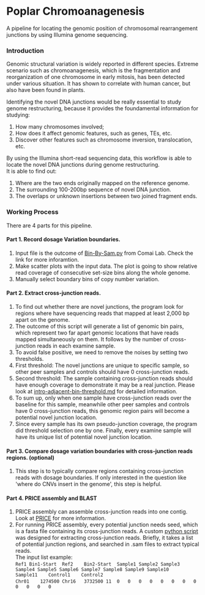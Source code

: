# Poplar Chromoanagenesis
A pipeline for locating the genomic position of chromosomal rearrangement junctions by using Illumina genome sequencing. 

### Introduction
Genomic structural variation is widely reported in different species. Extreme scenario such as chromoanagenesis, which is the fragmentation and reorganization of one chromosome in early mitosis, has been detected under various situation. It has shown to correlate with human cancer, but also have been found in plants. <br>

Identifying the novel DNA junctions would be really essential to study genome restructuring, because it provides the foundamental information for studying: 
1. How many chromosomes involved;
2. How does it affect genomic features, such as genes, TEs, etc. 
3. Discover other features such as chromosome inversion, translocation, etc. 

By using the Illumina short-read sequencing data, this workflow is able to locate the novel DNA junctions during genome restructuring. <br>
It is able to find out: 
1. Where are the two ends originally mapped on the reference genome. 
2. The surrounding 100-200bp sequence of novel DNA junction. 
3. The overlaps or unknown insertions between two joined fragment ends. 

### Working Process
There are 4 parts for this pipeline. 

#### Part 1. Record dosage Variation boundaries.
1. Input file is the outcome of [Bin-By-Sam.py](https://github.com/Comai-Lab/bin-by-sam) from Comai Lab. Check the link for more inforamtion. 
2. Make scatter plots with the input data. The plot is going to show relative read coverage of consecutive set-size bins along the whole genome. 
3. Manually select boundary bins of copy number variation.

#### Part 2. Extract cross-junction reads. 
1. To find out whether there are novel junctions, the program look for regions where have sequencing reads that mapped at least 2,000 bp apart on the genome. 
2. The outcome of this script will generate a list of genomic bin pairs, which represent two far apart genomic locations that have reads mapped simultaneously on them. It follows by the number of cross-junction reads in each examine sample.   
2. To avoid false positive, we need to remove the noises by setting two thresholds. 
3. First threshold: The novel junctions are unique to specific sample, so other peer samples and controls should have 0 cross-junction reads. 
4. Second threshold: The sample containing cross-junction reads should have enough coverage to demonstrate it may be a real junction. Please look at [intro-adjacent-bin-threshold.md](https://github.com/guoweier/Poplar_Chromoanagenesis/blob/master/intro-adjacent-bin-threshold.md) for detailed information.
6. To sum up, only when one sample have cross-junction reads over the baseline for this sample, meanwhile other peer samples and controls have 0 cross-junction reads, this genomic region pairs will become a potential novel junction location. 
7. Since every sample has its own pseudo-junction coverage, the program did threshold selection one by one. Finally, every examine sample will have its unique list of potential novel junction location. 

#### Part 3. Compare dosage variation boundaries with cross-junction reads regions. (optional)
1. This step is to typically compare regions containing cross-junction reads with dosage boundaries. If only interested in the question like 'where do CNVs insert in the genome', this step is helpful. 

#### Part 4. PRICE assembly and BLAST
1. PRICE assembly can assemble cross-junction reads into one contig. Look at [PRICE](http://derisilab.ucsf.edu/software/price/) for more information. 
2. For running PRICE assembly, every potential junction needs seed, which is a fasta file containing its cross-junction reads. A custom [python script](https://github.com/guoweier/Poplar_Chromoanagenesis/blob/master/pairend-seeds-general.py) was designed for extracting cross-junction reads. Briefly, it takes a list of potential junction regions, and searched in .sam files to extract typical reads. <br>
The input list example:<br>
```Ref1	Bin1-Start	Ref2	Bin2-Start	Sample1	Sample2	Sample3	Sample4	Sample5	Sample6	Sample7	Sample8	Sample9	Sample10	Sample11	Control1	Control2```<br>
```Chr01	1274500	Chr16	3732500	11	0	0	0	0	0	0	0	0	0	0	0	0```
